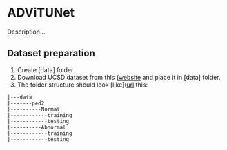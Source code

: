 # ADViTUNet
Description...

## Dataset preparation

1. Create [data] folder
1. Download UCSD  dataset from this ([website](https://pages.github.com/](http://www.svcl.ucsd.edu/projects/anomaly/dataset.htm)) and place it in [data] folder.
1. The folder structure should look [like]([url](https://pages.github.com/](http://www.svcl.ucsd.edu/projects/anomaly/dataset.htm)) this:

```
|---data
|-------ped2
|----------Normal
|------------training
|------------testing
|----------Abnormal
|------------training
|------------testing
```
